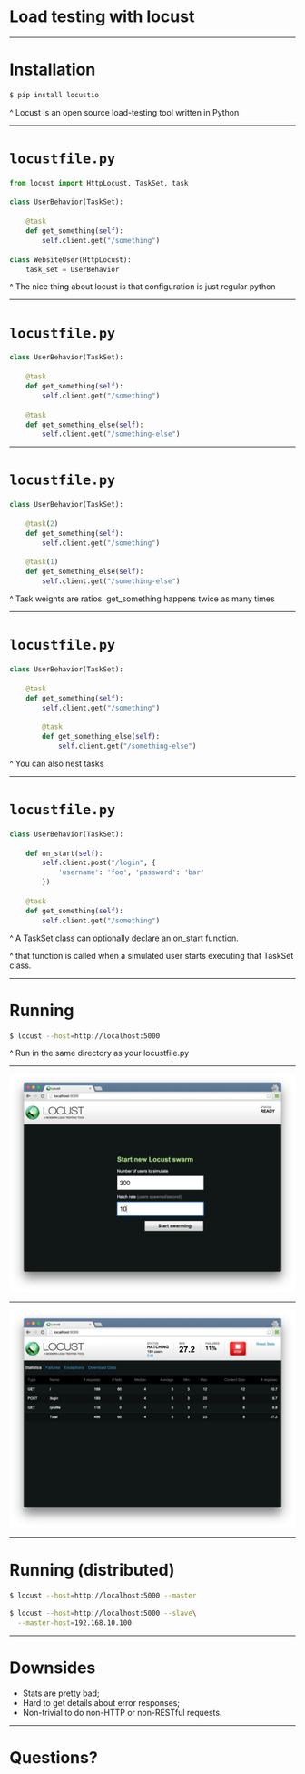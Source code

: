 # Load testing with __locust__

---

# Installation

```bash
$ pip install locustio
```

^ Locust is an open source load-testing tool written in Python

---

# `locustfile.py`

```python
from locust import HttpLocust, TaskSet, task

class UserBehavior(TaskSet):

    @task
    def get_something(self):
        self.client.get("/something")

class WebsiteUser(HttpLocust):
    task_set = UserBehavior
```

^ The nice thing about locust is that configuration is just regular python

---

# `locustfile.py`

```python
class UserBehavior(TaskSet):

    @task
    def get_something(self):
        self.client.get("/something")

    @task
    def get_something_else(self):
        self.client.get("/something-else")
```

---

# `locustfile.py`

```python
class UserBehavior(TaskSet):

    @task(2)
    def get_something(self):
        self.client.get("/something")

    @task(1)
    def get_something_else(self):
        self.client.get("/something-else")
```

^ Task weights are ratios. get_something happens twice as many times

---

# `locustfile.py`

```python
class UserBehavior(TaskSet):

    @task
    def get_something(self):
        self.client.get("/something")

        @task
        def get_something_else(self):
            self.client.get("/something-else")
```

^ You can also nest tasks

---

# `locustfile.py`

```python
class UserBehavior(TaskSet):

    def on_start(self):
        self.client.post("/login", {
            'username': 'foo', 'password': 'bar'
        })

    @task
    def get_something(self):
        self.client.get("/something")
```

^ A TaskSet class can optionally declare an on_start function.

^ that function is called when a simulated user starts executing that TaskSet class.

---

# Running

```bash
$ locust --host=http://localhost:5000
```

^ Run in the same directory as your locustfile.py

---

![inline](webui1.png)

---

![inline](webui2.png)

---

# Running (distributed)

```bash
$ locust --host=http://localhost:5000 --master
```
```bash
$ locust --host=http://localhost:5000 --slave\
  --master-host=192.168.10.100
```

---

# Downsides

* Stats are pretty bad;
* Hard to get details about error responses;
* Non-trivial to do non-HTTP or non-RESTful requests.

---

# __Questions?__
